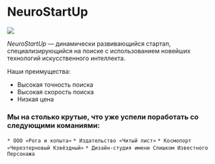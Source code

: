 # NeuroStartUp

![](https://netology-code.github.io/git-homeworks/introduction/assets/logo.png)

*NeuroStartUp* — динамически развивающийся стартап, специализирующийся на поиске с использованием 
 новейших технологий искусственного интеллекта.

Наши преимущества:
* Высокая точность поиска
* Высокая скорость поиска
* Низкая цена

### Мы на столько крутые, что уже успели поработать со следующими команиями:

```* ООО «Рога и копыта»```
```* Издательство «Читый лист»```
```* Космопорт «Черезтерновый Кзвёздный»```
```* Дизайн-студия имени Слишком Известного Персонажа```
